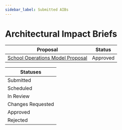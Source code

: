 ```yaml
---
sidebar_label: Submitted AIBs
---
```


# Architectural Impact Briefs

| Proposal         | Status       |
|------------------|--------------|
| [School Operations Model Proposal](https://docs.google.com/document/d/18RrU_96OKlnVBkgGvZ3bCUQxPlNNEQBNS-x44biPY4U) | Approved |



| Statuses  |
|-----------|
| Submitted |
| Scheduled |
| In Review |
| Changes Requested |
| Approved  |
| Rejected  |
